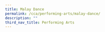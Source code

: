 ```yaml
---
title: Malay Dance
permalink: /cca/performing-arts/malay-dance/
description: ""
third_nav_title: Performing Arts
---
```

